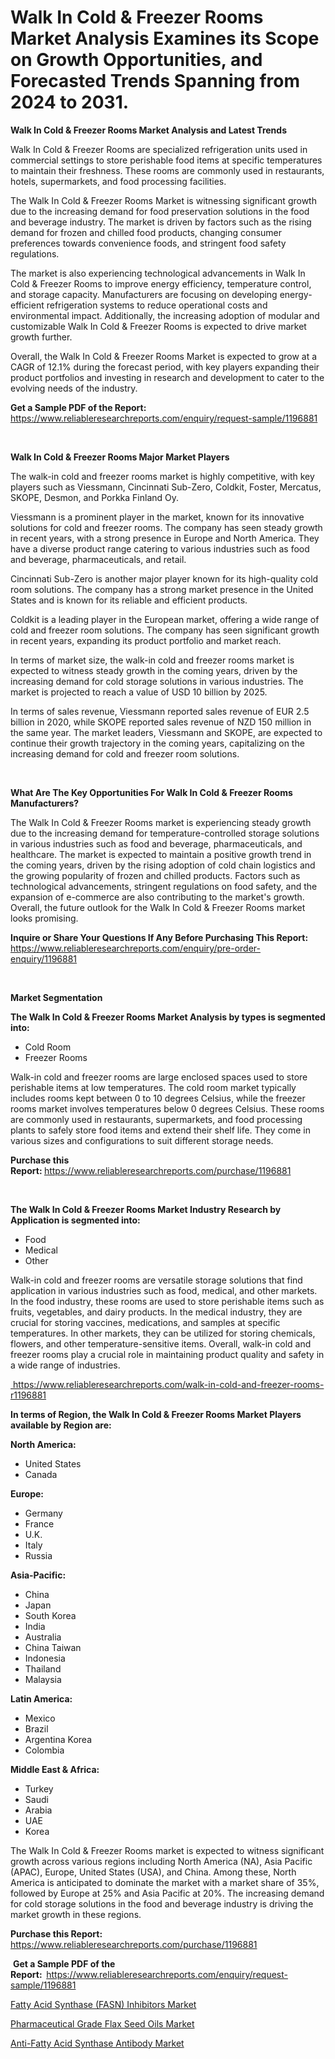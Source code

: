 <p><h1>Walk In Cold & Freezer Rooms Market Analysis Examines its Scope on Growth Opportunities, and Forecasted Trends Spanning from 2024 to 2031.</h1></p><p><strong>Walk In Cold & Freezer Rooms Market Analysis and Latest Trends</strong></p>
<p><p>Walk In Cold & Freezer Rooms are specialized refrigeration units used in commercial settings to store perishable food items at specific temperatures to maintain their freshness. These rooms are commonly used in restaurants, hotels, supermarkets, and food processing facilities.</p><p>The Walk In Cold & Freezer Rooms Market is witnessing significant growth due to the increasing demand for food preservation solutions in the food and beverage industry. The market is driven by factors such as the rising demand for frozen and chilled food products, changing consumer preferences towards convenience foods, and stringent food safety regulations.</p><p>The market is also experiencing technological advancements in Walk In Cold & Freezer Rooms to improve energy efficiency, temperature control, and storage capacity. Manufacturers are focusing on developing energy-efficient refrigeration systems to reduce operational costs and environmental impact. Additionally, the increasing adoption of modular and customizable Walk In Cold & Freezer Rooms is expected to drive market growth further.</p><p>Overall, the Walk In Cold & Freezer Rooms Market is expected to grow at a CAGR of 12.1% during the forecast period, with key players expanding their product portfolios and investing in research and development to cater to the evolving needs of the industry.</p></p>
<p><strong>Get a Sample PDF of the Report:&nbsp;</strong> <a href="https://www.reliableresearchreports.com/enquiry/request-sample/1196881">https://www.reliableresearchreports.com/enquiry/request-sample/1196881</a></p>
<p>&nbsp;</p>
<p><strong>Walk In Cold & Freezer Rooms Major Market Players</strong></p>
<p><p>The walk-in cold and freezer rooms market is highly competitive, with key players such as Viessmann, Cincinnati Sub-Zero, Coldkit, Foster, Mercatus, SKOPE, Desmon, and Porkka Finland Oy. </p><p>Viessmann is a prominent player in the market, known for its innovative solutions for cold and freezer rooms. The company has seen steady growth in recent years, with a strong presence in Europe and North America. They have a diverse product range catering to various industries such as food and beverage, pharmaceuticals, and retail. </p><p>Cincinnati Sub-Zero is another major player known for its high-quality cold room solutions. The company has a strong market presence in the United States and is known for its reliable and efficient products. </p><p>Coldkit is a leading player in the European market, offering a wide range of cold and freezer room solutions. The company has seen significant growth in recent years, expanding its product portfolio and market reach.</p><p>In terms of market size, the walk-in cold and freezer rooms market is expected to witness steady growth in the coming years, driven by the increasing demand for cold storage solutions in various industries. The market is projected to reach a value of USD 10 billion by 2025.</p><p>In terms of sales revenue, Viessmann reported sales revenue of EUR 2.5 billion in 2020, while SKOPE reported sales revenue of NZD 150 million in the same year. The market leaders, Viessmann and SKOPE, are expected to continue their growth trajectory in the coming years, capitalizing on the increasing demand for cold and freezer room solutions.</p></p>
<p>&nbsp;</p>
<p><strong>What Are The Key Opportunities For Walk In Cold & Freezer Rooms Manufacturers?</strong></p>
<p><p>The Walk In Cold & Freezer Rooms market is experiencing steady growth due to the increasing demand for temperature-controlled storage solutions in various industries such as food and beverage, pharmaceuticals, and healthcare. The market is expected to maintain a positive growth trend in the coming years, driven by the rising adoption of cold chain logistics and the growing popularity of frozen and chilled products. Factors such as technological advancements, stringent regulations on food safety, and the expansion of e-commerce are also contributing to the market's growth. Overall, the future outlook for the Walk In Cold & Freezer Rooms market looks promising.</p></p>
<p><strong>Inquire or Share Your Questions If Any Before Purchasing This Report:</strong> <a href="https://www.reliableresearchreports.com/enquiry/pre-order-enquiry/1196881">https://www.reliableresearchreports.com/enquiry/pre-order-enquiry/1196881</a></p>
<p>&nbsp;</p>
<p><strong>Market Segmentation</strong></p>
<p><strong>The Walk In Cold & Freezer Rooms Market Analysis by types is segmented into:</strong></p>
<p><ul><li>Cold Room</li><li>Freezer Rooms</li></ul></p>
<p><p>Walk-in cold and freezer rooms are large enclosed spaces used to store perishable items at low temperatures. The cold room market typically includes rooms kept between 0 to 10 degrees Celsius, while the freezer rooms market involves temperatures below 0 degrees Celsius. These rooms are commonly used in restaurants, supermarkets, and food processing plants to safely store food items and extend their shelf life. They come in various sizes and configurations to suit different storage needs.</p></p>
<p><strong>Purchase this Report:&nbsp;</strong><a href="https://www.reliableresearchreports.com/purchase/1196881">https://www.reliableresearchreports.com/purchase/1196881</a></p>
<p>&nbsp;</p>
<p><strong>The Walk In Cold & Freezer Rooms Market Industry Research by Application is segmented into:</strong></p>
<p><ul><li>Food</li><li>Medical</li><li>Other</li></ul></p>
<p><p>Walk-in cold and freezer rooms are versatile storage solutions that find application in various industries such as food, medical, and other markets. In the food industry, these rooms are used to store perishable items such as fruits, vegetables, and dairy products. In the medical industry, they are crucial for storing vaccines, medications, and samples at specific temperatures. In other markets, they can be utilized for storing chemicals, flowers, and other temperature-sensitive items. Overall, walk-in cold and freezer rooms play a crucial role in maintaining product quality and safety in a wide range of industries.</p></p>
<p><a href="https://www.reliableresearchreports.com/walk-in-cold-and-freezer-rooms-r1196881">&nbsp;https://www.reliableresearchreports.com/walk-in-cold-and-freezer-rooms-r1196881</a></p>
<p><strong>In terms of Region, the Walk In Cold & Freezer Rooms Market Players available by Region are:</strong></p>
<p>
    <p> <strong> North America: </strong>
        <ul>
            <li>United States</li>
            <li>Canada</li>
        </ul>
        </p> 
    <p> <strong> Europe: </strong>
        <ul>
            <li>Germany</li>
            <li>France</li>
            <li>U.K.</li>
            <li>Italy</li>
            <li>Russia</li>
        </ul>
        </p> 
    <p> <strong> Asia-Pacific: </strong>
        <ul>
            <li>China</li>
            <li>Japan</li>
            <li>South Korea</li>
            <li>India</li>
            <li>Australia</li>
            <li>China Taiwan</li>
            <li>Indonesia</li>
            <li>Thailand</li>
            <li>Malaysia</li>
        </ul>
        </p> 
    <p> <strong> Latin America: </strong>
        <ul>
            <li>Mexico</li>
            <li>Brazil</li>
            <li>Argentina Korea</li>
            <li>Colombia</li>
        </ul>
        </p> 
    <p> <strong> Middle East & Africa: </strong>
        <ul>
            <li>Turkey</li>
            <li>Saudi</li>
            <li>Arabia</li>
            <li>UAE</li>
            <li>Korea</li>
        </ul>
    </p>
    </p>
<p><p>The Walk In Cold & Freezer Rooms market is expected to witness significant growth across various regions including North America (NA), Asia Pacific (APAC), Europe, United States (USA), and China. Among these, North America is anticipated to dominate the market with a market share of 35%, followed by Europe at 25% and Asia Pacific at 20%. The increasing demand for cold storage solutions in the food and beverage industry is driving the market growth in these regions.</p></p>
<p><strong>Purchase this Report: </strong><a href="https://www.reliableresearchreports.com/purchase/1196881">https://www.reliableresearchreports.com/purchase/1196881</a></p>
<p>&nbsp;<strong>Get a Sample PDF of the Report:&nbsp;&nbsp;</strong><a href="https://www.reliableresearchreports.com/enquiry/request-sample/1196881">https://www.reliableresearchreports.com/enquiry/request-sample/1196881</a></p>
<p><strong></strong></p>
<p><p><a href="https://github.com/ruddyyedelwadw/Market-Research-Report-List-2/blob/main/fatty-acid-synthase-fasn-inhibitors-market.md">Fatty Acid Synthase (FASN) Inhibitors Market</a></p><p><a href="https://issuu.com/reportprime-2/docs/pharmaceutical-grade-flax-seed-oils-market-size-20">Pharmaceutical Grade Flax Seed Oils Market</a></p><p><a href="https://github.com/lorenzaSchmeler/Market-Research-Report-List-1/blob/main/anti-fatty-acid-synthase-antibody-market.md">Anti-Fatty Acid Synthase Antibody Market</a></p></p>